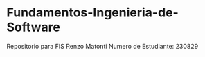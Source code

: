 # Fundamentos-Ingenieria-de-Software
Repositorio para FIS
Renzo Matonti
Numero de Estudiante: 230829
